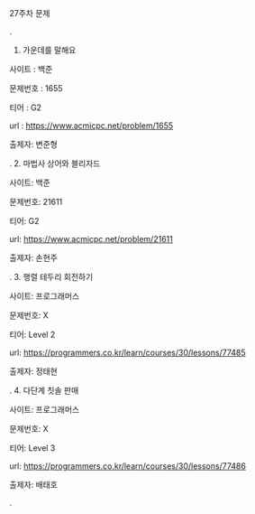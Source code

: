 
27주차 문제





.
1. 가운데를 말해요

사이트 : 백준

문제번호 : 1655

티어 : G2

url : https://www.acmicpc.net/problem/1655

출제자: 변준형



.
2. 마법사 상어와 블리자드

사이트: 백준

문제번호: 21611

티어: G2

url: https://www.acmicpc.net/problem/21611

출제자: 손현주



.
3. 행렬 테두리 회전하기

사이트: 프로그래머스

문제번호: X

티어: Level 2

url: https://programmers.co.kr/learn/courses/30/lessons/77485

출제자: 정태현



.
4. 다단계 칫솔 판매

사이트: 프로그래머스

문제번호: X

티어: Level 3

url: https://programmers.co.kr/learn/courses/30/lessons/77486

출제자: 배태호


.